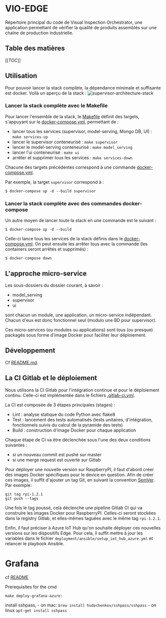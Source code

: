 # VIO-EDGE

Répertoire principal du code de Visual Inspection Orchestrator, une application permettant de vérifier la qualité de produits assemblés sur une chaîne de production industrielle.

## Table des matières
[[_TOC_]]


## Utilisation

Pour pouvoir lancer la stack complète, la dépendance minimale et suffisante est docker.
Voilà un aperçu de la stack : ![supervisor-architecture-stack](supervisor-architecture-stack.png)


### Lancer la stack complète avec le Makefile

Pour lancer l'ensemble de la stack, le [Makefile](Makefile) définit des targets, s'appuyant sur le [docker-compose.yml](docker-compose.yml), permettant de :

- lancer tous les services (supervisor, model-serving, Mongo DB, UI) : `make services-up`
- lancer le supervisor conteneurisé : `make supervisor`
- lancer le model-serving conteneurisé : `make model_serving`
- lancer l'ui conteneurisé : `make ui`
- arrêter et supprimer tous les services : `make services-down`

Chacune des targets précédentes correspond à une commande [docker-compose.yml](docker-compose.yml).

Par exemple, la target `supervisor` correspond à :

```shell
$ docker-compose up -d --build supervisor
```


### Lancer la stack complète avec des commandes docker-compose

Un autre moyen de lancer toute la stack en une commande est le suivant :

```shell
$ docker-compose up -d --build
```

Celle-ci lance tous les services de la stack définis dans le [docker-compose.yml](docker-compose.yml). On peut ensuite les arrêter tous avec la commande (les containers seront arrêtés et supprimés) :

```shell
$ docker-compose down
```


## L'approche micro-service

Les sous-dossiers du dossier courant, à savoir :

- model_serving
- supervisor
- ui

sont chacun un module, une application, un micro-service indépendant. Chacun d'eux est donc fonctionnel seul (modulo une BD pour supervisor).

Ces micro-services (ou modules ou applications) sont tous (ou presque) packagés sous forme d'image Docker pour faciliter leur déploiement.


## Développement
Cf [README.md](./supervisor/README.md).


## La CI Gitlab et le déploiement

Nous utilisons la CI Gitlab pour l'intégration continue et pour le déploiement continu. Celle-ci est implémentée dans le fichiers [.gitlab-ci.yml](.gitlab-ci.yml).

La CI est composée de 3 étapes principales (stages) :

- Lint : analyse statique du code Python avec flake8
- Test : lancement des tests automatisés (tests unitaires, d'intégration, fonctionnels suivis du calcul de la pyramide des tests)
- Build : construction d'image Docker pour chaque application


Chaque étape de CI va être déclenchée sous l'une des deux conditions suivantes :

- si un nouveau commit est pushé sur master
- si une merge request est ouverte sur Gitlab

Pour déployer une nouvelle version sur RaspberryPI, il faut d'abord créer des images Docker spécifiques pour le device en question. 
Afin de créer ces images, il suffit d'ajouter un tag Git, en suivant la convention [SemVer](https://semver.org/lang/fr/). Par exemple:

```
git tag rpi-1.2.1
git push --tags
```

Une fois le tag poussé, cela déclenche une pipeline Gitlab CI qui va construire les images Docker pour RaspberryPI.
Celles-ci seront stockées dans la registry Gitlab, et elles-mêmes taguées avec le même tag `rpi-1.2.1`.

Enfin, il faut préciser à Azure IoT Hub qu'on souhaite déployer ces nouvelles versions sur les dispositifs Edge. 
Pour cela, il suffit mettre à jour les variables dans le fichier `deployment/ansible/setup_iot_hub_azure.yml` et relancer le playbook Ansible.


# Grafana
cf [README](./monitoring/README.md)

Prerequisites for the cmd 
```
make deploy-grafana-azure:
```
install sshpass,
    - on mac: 
    ```
    brew install hudochenkov/sshpass/sshpass
    ```
    - on linux
    ```
    apt-get install sshpass
    ```


